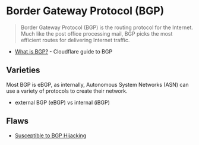 # Border Gateway Protocol (BGP)

> Border Gateway Protocol (BGP) is the routing protocol for the Internet. Much like the post office processing mail, BGP picks the most efficient routes for delivering Internet traffic.

- [What is BGP?](https://www.cloudflare.com/learning/security/glossary/what-is-bgp/) - Cloudflare guide to BGP

## Varieties

Most BGP is eBGP, as internally, Autonomous System Networks (ASN) can use a variety of protocols to create their network.

- external BGP (eBGP) vs internal (iBGP)

## Flaws 

- [Susceptible to BGP Hijacking](https://www.cloudflare.com/learning/security/glossary/bgp-hijacking/)
